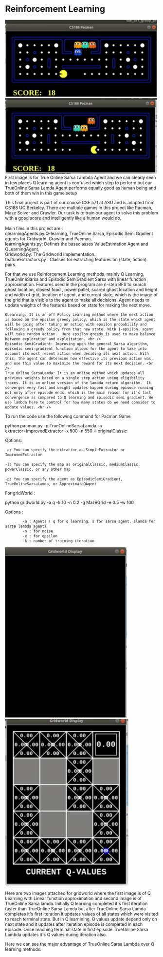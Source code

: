 <h1> Reinforcement Learning </h1>
<img src = 'Pacman.gif' alt="TrueOnline Sarsa lambda" title="TrueOnline Sarsa lambda" width='500'/> 
<img src = 'pacman%20Q%20learning.gif' alt=" Q Learning" title="Q Learning" width='500'/> 
First image is for True Online Sarsa Lambda Agent and we can clearly seen in few places Q learning agent is confused which step to perform but our TrueOnline Sarsa Lamda Agent performs equally good as human being and both of them win in this game setup


This final project is part of our course CSE 571 at ASU and is adapted from CS188 UC Berkeley. 
There are multiple games in this project like Pacman, Maze Solver and Crawler. 
Our task is to train our agent to solve this problem with a good score and intelligently like a human would do. <br /><br />
Main files in this project are :<br />
qlearningAgents.py:Q-learning, TrueOnline Sarsa, Episodic Semi Gradient agents for Gridworld, Crawler and Pacman. <br />
learningAgents.py: Defines the baseclasses ValueEstimation Agent and QLearningAgent, <br />
Gridworld.py: The Gridworld implementation.<br />
featureExtractors.py : Classes for extracting features on (state, action) pairs.<br />


For that we use Reinforcement Learning methods, mainly Q Learning, TrueOnlineSarsa and Episodic SemiGradient Sarsa with linear function approximation. Features used in the program are n-step BFS to search ghost location, closest food , power pallet, scared ghost location and  height and width of grid, location of agent, and current state, which is the image of the grid that is visible to the agent to make all decisions. Agent needs to update weights of the features based on state for making the next move. <br />

	QLearning: It is an off Policy Learning method where the next action is based on the epsilon greedy policy, which is the state which agent will be going after taking an action with epsilon probability and following a greedy policy from that new state. With 1-epsilon, agent will take random action.  Here epsilon greedy is used to make balance between exploration and exploitation. <br />
	Episodic SemiGradient: Improving upon the general Sarsa algorithm, episodic semi-gradient function allows for the agent to take into account its most recent action when deciding its next action. With this, the agent can determine how effective its previous action was, and use this value to maximize the reward for its next decision. <br />
	True Online SarsaLamda: It is an online method which updates all previous weights based on a single step action using eligibility traces. It is an online version of the lambda return algorithm.  It converges very fast and weight updates happen during episode running not only after episode ends, which is the main reason for it’s fast convergence as compared to Q learning and Episodic semi gradient. We use lambda here to control for how many states do we need consider to update values. <br />

To run the code use the following command for Pacman Game

python pacman.py -p TrueOnlineSarsaLamda -a extractor=ImprovedExtractor -x 500 -n 550 -l originalClassic

Options:

    -a: You can specify the extractor as SimpleExtractor or ImprovedExtractor

    -l: You can specify the map as originalClassic, mediumClassic, powerClassic, or any other map

    -p: You can specify the agent as EpisodicSemiGradient, TrueOnlineSarsaLamda, or ApproximateQAgent



For gridWorld :

python gridworld.py -a q -k 10 -n 0.2 -g MazeGrid -e 0.5 -w 100

Options :

			-a : Agents ( q for q learning, s for sarsa agent, slamda for sarsa lambda agent)
			-n : for noise
			-e : for epsilon
			-k : number of training iteration
<img src = 'Q%20learning.gif' alt="Q Learning" title="Q Learning" width='400'/> <t /> <img src = 'True%20Online%20Sarsa%20Lamda.gif' alt="True Online Sarsa" title="True Online Sarsa" width='405' />

Here are two images attached for gridworld where the first image is of Q Learning with Linear function approximation and second image is of TrueOnline Sarsa lamda.
Initially Q learning completed it's first iteration faster than TrueOnline Sarsa Lamda but after TrueOnline Sarsa Lamda completes it's first iteration it updates values of all states which were visited to reach terminal state. But in  Q learnining, Q values update depend only on next state and it updates after iteration episode is completed in each episode. Once reaching terminal state in first episode TrueOnline Sarsa Lambda updates it's Q values during iteration also. <br />

Here we can see the major advantage of TrueOnline Sarsa Lambda over Q learning methods.
